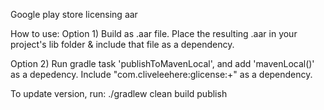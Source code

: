 Google play store licensing aar

How to use:
Option 1) Build as .aar file. Place the resulting .aar in your project's lib folder & include that file as a dependency.

Option 2) Run gradle task 'publishToMavenLocal', and add 'mavenLocal()' as a depedency. Include "com.cliveleehere:glicense:+" as a dependency.

To update version, run:
./gradlew clean build publish
  
